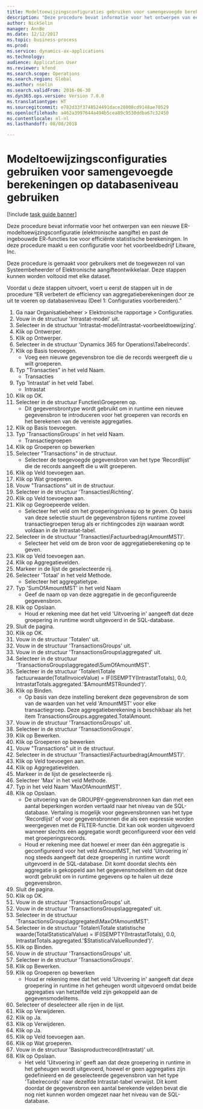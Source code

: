 ```yaml
--- 
title: Modeltoewijzingsconfiguraties gebruiken voor samengevoegde berekeningen op databaseniveau gebruiken
description: "Deze procedure bevat informatie voor het ontwerpen van een nieuwe ER-modeltoewijzingsconfiguratie (elektronische aangifte) en past de ingebouwde ER-functies toe voor efficiënte statistische berekeningen."
author: NickSelin
manager: AnnBe
ms.date: 12/12/2017
ms.topic: business-process
ms.prod: 
ms.service: dynamics-ax-applications
ms.technology: 
audience: Application User
ms.reviewer: kfend
ms.search.scope: Operations
ms.search.region: Global
ms.author: nselin
ms.search.validFrom: 2016-06-30
ms.dyn365.ops.version: Version 7.0.0
ms.translationtype: HT
ms.sourcegitcommit: e782d33f3748524491dace28008cd9148ae70529
ms.openlocfilehash: a462a3997644a494b5cea89c9530ddba67c32450
ms.contentlocale: nl-nl
ms.lasthandoff: 08/08/2018

---
```

# <a name="use-model-mapping-configurations-for-aggregate-calculations-at-the-database-level"></a>Modeltoewijzingsconfiguraties gebruiken voor samengevoegde berekeningen op databaseniveau gebruiken

[!include [task guide banner](../../includes/task-guide-banner.md)]

Deze procedure bevat informatie voor het ontwerpen van een nieuwe ER-modeltoewijzingsconfiguratie (elektronische aangifte) en past de ingebouwde ER-functies toe voor efficiënte statistische berekeningen. In deze procedure maakt u een configuratie voor het voorbeeldbedrijf Litware, Inc. 

Deze procedure is gemaakt voor gebruikers met de toegewezen rol van Systeembeheerder of Elektronische aangifteontwikkelaar. Deze stappen kunnen worden voltooid met elke dataset.

 Voordat u deze stappen uitvoert, voert u eerst de stappen uit in de procedure “ER verbetert de efficiency van aggregatieberekeningen door ze uit te voeren op databaseniveau (Deel 1: Configuraties voorbereiden).”

1. Ga naar Organisatiebeheer > Elektronische rapportage > Configuraties.
2. Vouw in de structuur 'Intrastat-model' uit.
3. Selecteer in de structuur 'Intrastat-model\Intrastat-voorbeeldtoewijzing'.
4. Klik op Ontwerper.
5. Klik op Ontwerper.
6. Selecteer in de structuur 'Dynamics 365 for Operations\Tabelrecords'.
7. Klik op Basis toevoegen.
    * Voeg een nieuwe gegevensbron toe die de records weergeeft die u wilt groeperen.  
8. Typ "Transacties" in het veld Naam.
    * Transacties  
9. Typ 'Intrastat' in het veld Tabel.
    * Intrastat  
10. Klik op OK.
11. Selecteer in de structuur Functies\Groeperen op.
    * Dit gegevensbrontype wordt gebruikt om in runtime een nieuwe gegevensbron te introduceren voor het groeperen van records en het berekenen van de vereiste aggregaties.  
12. Klik op Basis toevoegen.
13. Typ 'TransactionsGroups' in het veld Naam.
    * Transactiegroepen  
14. Klik op Groeperen op bewerken
15. Selecteer "Transactions" in de structuur.
    * Selecteer de toegevoegde gegevensbron van het type ‘Recordlijst’ die de records aangeeft die u wilt groeperen.  
16. Klik op Veld toevoegen aan.
17. Klik op Wat groeperen.
18. Vouw "Transactions" uit in de structuur.
19. Selecteer in de structuur 'Transacties\Richting'.
20. Klik op Veld toevoegen aan.
21. Klik op Gegroepeerde velden.
    * Selecteer het veld om het groeperingsniveau op te geven. Op basis van deze selectie stuurt de gegevensbron tijdens runtime zoveel transactiegroepen terug als er richtingcodes zijn waaraan wordt voldaan in de Intrastat-tabel.  
22. Selecteer in de structuur 'Transacties\Factuurbedrag(AmountMST)'.
    * Selecteer het veld om de bron voor de aggregatieberekening op te geven.  
23. Klik op Veld toevoegen aan.
24. Klik op Aggregatievelden.
25. Markeer in de lijst de geselecteerde rij.
26. Selecteer 'Totaal' in het veld Methode.
    * Selecteer het aggregatietype.  
27. Typ 'SumOfAmountMST' in het veld Naam
    * Geef de naam op van deze aggregatie in de geconfigureerde gegevensbron.  
28. Klik op Opslaan.
    * Houd er rekening mee dat het veld 'Uitvoering in' aangeeft dat deze groepering in runtime wordt uitgevoerd in de SQL-database.  
29. Sluit de pagina.
30. Klik op OK.
31. Vouw in de structuur 'Totalen' uit.
32. Vouw in de structuur 'TransactionsGroups' uit.
33. Vouw in de structuur 'TransactionsGroups\aggregated' uit.
34. Selecteer in de structuur 'TransactionsGroups\aggregated\SumOfAmountMST'.
35. Selecteer in de structuur 'Totalen\Totale factuurwaarde(TotalInvoiceValue) = IF(ISEMPTY(IntrastatTotals), 0.0, IntrastatTotals.aggregated.'$AmountMSTRounded')'.
36. Klik op Binden.
    * Op basis van deze instelling berekent deze gegevensbron de som van de waarden van het veld 'AmountMST' voor elke transactiegroep. Deze aggregatieberekening is beschikbaar als het item TransactionsGroups.aggregated.TotalAmount.  
37. Vouw in de structuur 'TransactionsGroups' uit.
38. Selecteer in de structuur 'TransactionsGroups'.
39. Klik op Bewerken.
40. Klik op Groeperen op bewerken
41. Vouw "Transactions" uit in de structuur.
42. Selecteer in de structuur 'Transacties\Factuurbedrag(AmountMST)'.
43. Klik op Veld toevoegen aan.
44. Klik op Aggregatievelden.
45. Markeer in de lijst de geselecteerde rij.
46. Selecteer 'Max' in het veld Methode.
47. Typ in het veld Naam 'MaxOfAmountMST'.
48. Klik op Opslaan.
    * De uitvoering van de GROUPBY-gegevensbronnen kan dan met een aantal beperkingen worden vertaald naar het niveau van de SQL-database. Vertaling is mogelijk voor gegevensbronnen van het type 'Recordlijst' of voor gegevensbronnen die als een expressie worden weergegeven met de FILTER-functie. Dit kan ook worden uitgevoerd wanneer slechts één aggregatie wordt geconfigureerd voor één veld met groeperingsrecords.  
    * Houd er rekening mee dat hoewel er meer dan één aggregatie is geconfigureerd voor het veld AmountMST, het veld 'Uitvoering in' nog steeds aangeeft dat deze groepering in runtime wordt uitgevoerd in de SQL-database. Dit komt doordat slechts één aggregatie is gekoppeld aan het gegevensmodelitem en dat deze wordt gebruikt om in runtime gegevens op te halen uit deze gegevensbron.  
49. Sluit de pagina.
50. Klik op OK.
51. Vouw in de structuur 'TransactionsGroups' uit.
52. Vouw in de structuur 'TransactionsGroups\aggregated' uit.
53. Selecteer in de structuur 'TransactionsGroups\aggregated\MaxOfAmountMST'.
54. Selecteer in de structuur 'Totalen\Totale statistische waarde(TotalStatisticalValue) = IF(ISEMPTY(IntrastatTotals), 0.0, IntrastatTotals.aggregated.'$StatisticalValueRounded')'.
55. Klik op Binden.
56. Vouw in de structuur 'TransactionsGroups' uit.
57. Selecteer in de structuur 'TransactionsGroups'.
58. Klik op Bewerken.
59. Klik op Groeperen op bewerken
    * Houd er rekening mee dat het veld 'Uitvoering in' aangeeft dat deze groepering in runtime in het geheugen wordt uitgevoerd omdat beide aggregaties van hetzelfde veld zijn gekoppeld aan de gegevensmodelitems.   
60. Selecteer of deselecteer alle rijen in de lijst.
61. Klik op Verwijderen.
62. Klik op Ja.
63. Klik op Verwijderen.
64. Klik op Ja.
65. Klik op Veld toevoegen aan.
66. Klik op Wat groeperen.
67. Vouw in de structuur 'Basisproductrecord(Intrastat)' uit.
68. Klik op Opslaan.
    * Het veld 'Uitvoering in' geeft aan dat deze groepering in runtime in het geheugen wordt uitgevoerd, hoewel er geen aggregaties zijn gedefinieerd en de geselecteerde gegevensbron van het type 'Tabelrecords' naar dezelfde Intrastat-tabel verwijst. Dit komt doordat de gegevensbron een aantal berekende velden bevat die nog niet kunnen worden omgezet naar het niveau van de SQL-database.  


